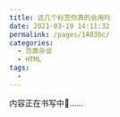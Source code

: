 ```yaml
---
title: 这几个标签你真的会用吗
date: 2021-03-19 14:11:32
permalink: /pages/1403bc/
categories:
  - 页面杂谈
  - HTML
tags:
  - 
---
```


内容正在书写中💪......